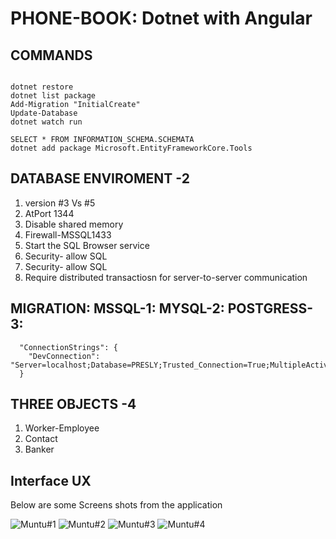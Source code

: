 # PHONE-BOOK:   Dotnet with Angular

## COMMANDS 

```

dotnet restore
dotnet list package
Add-Migration "InitialCreate"
Update-Database
dotnet watch run

SELECT * FROM INFORMATION_SCHEMA.SCHEMATA   
dotnet add package Microsoft.EntityFrameworkCore.Tools  

```



## DATABASE ENVIROMENT -2

1. version #3 Vs #5
2. AtPort 1344
3. Disable shared memory
4. Firewall-MSSQL1433
5. Start the SQL Browser service
6. Security- allow SQL
7. Security- allow SQL
8. Require distributed transactiosn for server-to-server communication

## MIGRATION: MSSQL-1: MYSQL-2: POSTGRESS-3:

```
  "ConnectionStrings": {
    "DevConnection": "Server=localhost;Database=PRESLY;Trusted_Connection=True;MultipleActiveResultSets=True;"
  }

```

## THREE OBJECTS -4

1. Worker-Employee
2. Contact
3. Banker

## Interface UX

Below are some Screens shots from the application

![ Muntu#1 ](https://github.com/LINOSNCHENA/DOTNET-Phone-book/blob/master/UXViews/page1.png)
![ Muntu#2 ](https://github.com/LINOSNCHENA/DOTNET-Phone-book/blob/master/UXViews/page1.png)
![ Muntu#3 ](https://github.com/LINOSNCHENA/DOTNET-Phone-book/blob/master/UXViews/page1.png)
![ Muntu#4 ](https://github.com/LINOSNCHENA/DOTNET-Phone-book/blob/master/UXViews/page1.png)
